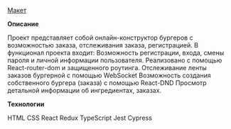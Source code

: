 
[Макет](<https://www.figma.com/file/vIywAvqfkOIRWGOkfOnReY/React-Fullstack_-Проектные-задачи-(3-месяца)_external_link?type=design&node-id=0-1&mode=design>)


**Описание**

Проект представляет собой онлайн-конструктор бургеров с возможностью заказа, отслеживания заказа, регистрацией. В функционал проекта входит:
Возможность регистрации, входа, смены пароля и личной информации пользователя. Реализовано с помощью React-router-dom и защищенного роутинга.
Отслеживание ленты заказов бургерной с помощью WebSocket
Возможность создания собственного бургера (заказа) с помощью React-DND
Просмотр детальной информации об ингредиентах, заказах.

**Технологии**

HTML
CSS
React
Redux
TypeScript
Jest
Cypress
